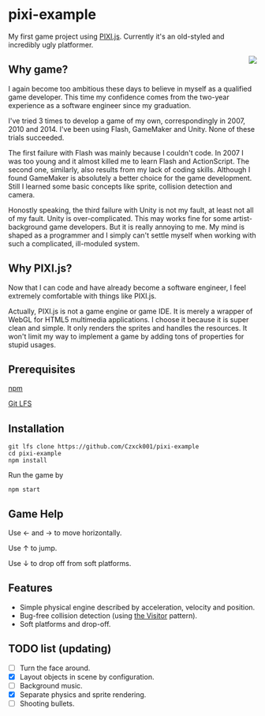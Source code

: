 # pixi-example

My first game project using [PIXI.js](http://www.pixijs.com/). Currently it's an old-styled and incredibly ugly platformer.

 <img align="right" src="imgs/demo-scene.png">

## Why game?

I again become too ambitious these days to believe in myself as a qualified game developer. This time my confidence comes from the two-year experience as a software engineer since my graduation.

I've tried 3 times to develop a game of my own, correspondingly in 2007, 2010 and 2014. I've been using Flash, GameMaker and Unity. None of these trials succeeded.

The first failure with Flash was mainly because I couldn't code. In 2007 I was too young and it almost killed me to learn Flash and ActionScript. The second one, similarly, also results from my lack of coding skills. Although I found GameMaker is absolutely a better choice for the game development. Still I learned some basic concepts like sprite, collision detection and camera.

Honostly speaking, the third failure with Unity is not my fault, at least not all of my fault. Unity is over-complicated. This may works fine for some artist-background game developers. But it is really annoying to me. My mind is shaped as a programmer and I simply can't settle myself when working with such a complicated, ill-moduled system.

## Why PIXI.js?

Now that I can code and have already become a software engineer, I feel extremely comfortable with things like PIXI.js.

Actually, PIXI.js is not a game engine or game IDE. It is merely a wrapper of WebGL for HTML5 multimedia applications. I choose it because it is super clean and simple. It only renders the sprites and handles the resources. It won't limit my way to implement a game by adding tons of properties for stupid usages.

## Prerequisites

[npm](https://www.npmjs.com/)

[Git LFS](https://git-lfs.github.com/)

## Installation

```
git lfs clone https://github.com/Czxck001/pixi-example
cd pixi-example
npm install
```

Run the game by

```
npm start
```

## Game Help

Use ← and → to move horizontally.

Use ↑ to jump.

Use ↓ to drop off from soft platforms.

## Features

- Simple physical engine described by acceleration, velocity and position.
- Bug-free collision detection (using [the Visitor](https://refactoring.guru/design-patterns/visitor) pattern).
- Soft platforms and drop-off.

## TODO list (updating)

- [ ] Turn the face around.
- [x] Layout objects in scene by configuration.
- [ ] Background music.
- [x] Separate physics and sprite rendering.
- [ ] Shooting bullets.

